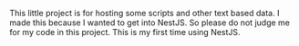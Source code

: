 This little project is for hosting some scripts and other text based data. I made this because I wanted to get into NestJS.
So please do not judge me for my code in this project. This is my first time using NestJS.